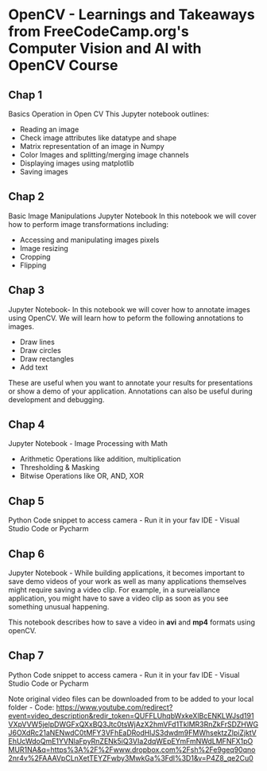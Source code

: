 
# OpenCV - Learnings and Takeaways from FreeCodeCamp.org's Computer Vision and AI with OpenCV Course

## Chap 1
 Basics Operation in Open CV
This Jupyter notebook outlines:
 * Reading an image 
* Check image attributes like datatype and shape 
* Matrix representation of an image in Numpy
* Color Images and splitting/merging image channels
* Displaying images using matplotlib
* Saving images

## Chap 2
Basic Image Manipulations Jupyter Notebook
In this notebook we will cover how to perform image transformations including:

* Accessing and manipulating images pixels 
* Image resizing
* Cropping
* Flipping

## Chap 3
 Jupyter Notebook- In this notebook we will cover how to annotate images using OpenCV. We will learn how to peform the following annotations to images.

* Draw lines 
* Draw circles
* Draw rectangles
* Add text

These are useful when you want to annotate your results for presentations or show a demo of your application. Annotations can also be useful during development and debugging.

## Chap 4 
 Jupyter Notebook - Image Processing with Math 
* Arithmetic Operations like addition, multiplication
* Thresholding & Masking
* Bitwise Operations like OR, AND, XOR

## Chap 5
  Python Code snippet to access camera - Run it in your fav IDE - Visual Studio Code or Pycharm

## Chap 6
  Jupyter Notebook - While building applications, it becomes important to save demo videos of your work as well as many applications themselves might require saving a video clip. For example, in a surveiallance application, you might have to save a video clip as soon as you see something unusual happening.

This notebook describes how to save a video in **avi** and **mp4** formats using openCV.

## Chap 7
  Python Code snippet to access camera - Run it in your fav IDE - Visual Studio Code or Pycharm

  Note original video files can be downloaded from to be added to your local folder - Code: https://www.youtube.com/redirect?event=video_description&redir_token=QUFFLUhqbWxkeXlBcENKLWJsd191VXpVVW5jelpDWGFxQXxBQ3Jtc0tsWjAzX2hmVFd1TklMR3RnZkFrSDZHWGJ6OXdRc21aNENwdC0tMFY3VFhEaDRodHlJS3dwdm9FMWhsektzZlpiZjktVEhUcWdoQmE1YVNlaFpyRnZENk5iQ3VIa2dqWEpEYmFmNWdLMFNFX1pOMUR1NA&q=https%3A%2F%2Fwww.dropbox.com%2Fsh%2Fe9geq90qno2nr4v%2FAAAVpCLnXetTEYZFwby3MwkGa%3Fdl%3D1&v=P4Z8_qe2Cu0
